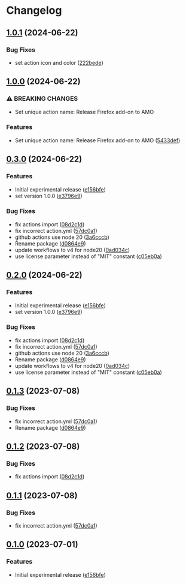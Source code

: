 # Changelog

## [1.0.1](https://github.com/akoessler/release-firefox-addon/compare/release-firefox-addon-v1.0.0...release-firefox-addon-v1.0.1) (2024-06-22)


### Bug Fixes

* set action icon and color ([222bede](https://github.com/akoessler/release-firefox-addon/commit/222bede71c95387779cfe4acb3677274250a1619))

## [1.0.0](https://github.com/akoessler/release-firefox-addon/compare/release-firefox-addon-v0.3.0...release-firefox-addon-v1.0.0) (2024-06-22)


### ⚠ BREAKING CHANGES

* Set unique action name: Release Firefox add-on to AMO

### Features

* Set unique action name: Release Firefox add-on to AMO ([5433def](https://github.com/akoessler/release-firefox-addon/commit/5433def3c2a9aac572e89bd137dcacb68911c2bd))

## [0.3.0](https://github.com/akoessler/release-firefox-addon/compare/release-firefox-addon-v0.2.0...release-firefox-addon-v0.3.0) (2024-06-22)


### Features

* Initial experimental release ([e156bfe](https://github.com/akoessler/release-firefox-addon/commit/e156bfed1025c760ed3ddcfab16a3dc6c8d70a22))
* set version 1.0.0 ([e3796e9](https://github.com/akoessler/release-firefox-addon/commit/e3796e97d74cc5d0c645c7ef5217c6064cd1c49c))


### Bug Fixes

* fix actions import ([08d2c1d](https://github.com/akoessler/release-firefox-addon/commit/08d2c1ddfe342ae437c489b20e9bf99d49550e5c))
* fix incorrect action.yml ([57dc0a1](https://github.com/akoessler/release-firefox-addon/commit/57dc0a1fcd39306e0ba802b765d5c110d6af0bcf))
* github actions use node 20 ([3a6cccb](https://github.com/akoessler/release-firefox-addon/commit/3a6cccb21b7ad79183e1556600263d26a3afb413))
* Rename package ([d0864e9](https://github.com/akoessler/release-firefox-addon/commit/d0864e9f13dd002bd6c4ef63b460aacbcc38127f))
* update workflows to v4 for node20 ([0ad034c](https://github.com/akoessler/release-firefox-addon/commit/0ad034c75805a23fc854624570194f3b861a0724))
* use license parameter instead of "MIT" constant ([c05eb0a](https://github.com/akoessler/release-firefox-addon/commit/c05eb0ae99d7c993c30cb732ac294f16b3728a7a))

## [0.2.0](https://github.com/akoessler/release-firefox-addon/compare/release-firefox-addon-v0.1.3...release-firefox-addon-v0.2.0) (2024-06-22)


### Features

* Initial experimental release ([e156bfe](https://github.com/akoessler/release-firefox-addon/commit/e156bfed1025c760ed3ddcfab16a3dc6c8d70a22))
* set version 1.0.0 ([e3796e9](https://github.com/akoessler/release-firefox-addon/commit/e3796e97d74cc5d0c645c7ef5217c6064cd1c49c))


### Bug Fixes

* fix actions import ([08d2c1d](https://github.com/akoessler/release-firefox-addon/commit/08d2c1ddfe342ae437c489b20e9bf99d49550e5c))
* fix incorrect action.yml ([57dc0a1](https://github.com/akoessler/release-firefox-addon/commit/57dc0a1fcd39306e0ba802b765d5c110d6af0bcf))
* github actions use node 20 ([3a6cccb](https://github.com/akoessler/release-firefox-addon/commit/3a6cccb21b7ad79183e1556600263d26a3afb413))
* Rename package ([d0864e9](https://github.com/akoessler/release-firefox-addon/commit/d0864e9f13dd002bd6c4ef63b460aacbcc38127f))
* update workflows to v4 for node20 ([0ad034c](https://github.com/akoessler/release-firefox-addon/commit/0ad034c75805a23fc854624570194f3b861a0724))
* use license parameter instead of "MIT" constant ([c05eb0a](https://github.com/akoessler/release-firefox-addon/commit/c05eb0ae99d7c993c30cb732ac294f16b3728a7a))

## [0.1.3](https://github.com/browser-actions/release-firefox-addon/compare/release-firefox-addon-v0.1.2...release-firefox-addon-v0.1.3) (2023-07-08)


### Bug Fixes

* fix incorrect action.yml ([57dc0a1](https://github.com/browser-actions/release-firefox-addon/commit/57dc0a1fcd39306e0ba802b765d5c110d6af0bcf))
* Rename package ([d0864e9](https://github.com/browser-actions/release-firefox-addon/commit/d0864e9f13dd002bd6c4ef63b460aacbcc38127f))

## [0.1.2](https://github.com/browser-actions/publish-firefox-addon/compare/publish-firefox-addon-v0.1.1...publish-firefox-addon-v0.1.2) (2023-07-08)


### Bug Fixes

* fix actions import ([08d2c1d](https://github.com/browser-actions/publish-firefox-addon/commit/08d2c1ddfe342ae437c489b20e9bf99d49550e5c))

## [0.1.1](https://github.com/browser-actions/publish-firefox-addon/compare/publish-firefox-addon-v0.1.0...publish-firefox-addon-v0.1.1) (2023-07-08)


### Bug Fixes

* fix incorrect action.yml ([57dc0a1](https://github.com/browser-actions/publish-firefox-addon/commit/57dc0a1fcd39306e0ba802b765d5c110d6af0bcf))

## [0.1.0](https://github.com/browser-actions/publish-firefox-addon/compare/publish-firefox-addon-v0.0.1...publish-firefox-addon-v0.1.0) (2023-07-01)


### Features

* Initial experimental release ([e156bfe](https://github.com/browser-actions/publish-firefox-addon/commit/e156bfed1025c760ed3ddcfab16a3dc6c8d70a22))
